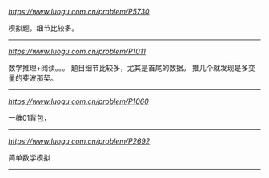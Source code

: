 *https://www.luogu.com.cn/problem/P5730*

模拟题，细节比较多。

---

*https://www.luogu.com.cn/problem/P1011*

数学推理+阅读。。。
题目细节比较多，尤其是首尾的数据。
推几个就发现是多变量的斐波那契。

---

*https://www.luogu.com.cn/problem/P1060*

一维01背包，

---

*https://www.luogu.com.cn/problem/P2692*

简单数学模拟

---
